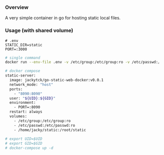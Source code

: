 ### Overview
A very simple container in go for hosting static local files.

### Usage (with shared volume)
```text
# .env
STATIC_DIR=static
PORT=:3000
```

```bash
# single command
docker run --env-file .env -v /etc/group:/etc/group:ro -v /etc/passwd:/etc/passwd:ro -u $( id -u $USER ):$( id -g $USER ) -v /mnt/data/static:/root/static --network host --name static-server -d jackytck/go-static-web-docker:v0.0.1
```

```bash
# docker compose
static-server:
  image: jackytck/go-static-web-docker:v0.0.1
  network_mode: "host"
  ports:
    - "8090:8090"
  user: "${UID}:${GID}"
  environment:
    - PORT=:8090
  restart: always
  volumes:
    - /etc/group:/etc/group:ro
    - /etc/passwd:/etc/passwd:ro
    - /home/jacky/static:/root/static
    
# export UID=$UID
# export GID=$GID
# docker-compose up -d
```
